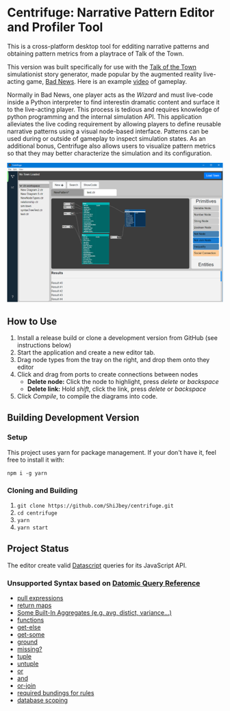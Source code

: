 # Centrifuge: Narrative Pattern Editor and Profiler Tool

This is a cross-platform desktop tool for edditing narrative patterns and obtaining pattern metrics from a playtrace of Talk of the Town.

This version was built specifically for use with the [Talk of the Town](https://github.com/ShiJbey/talktown) simulationist story generator, made popular by the augmented reality live-acting game, [Bad News](https://users.soe.ucsc.edu/~jor/publications/samuelBadNews.pdf). Here is an example [video](https://www.youtube.com/watch?v=NUnp44OkaQo) of gameplay.

Normally in Bad News, one player acts as the *Wizard* and must live-code inside a Python interpreter to find interestin dramatic content and surface it to the live-acting player. This process is tedious and requires knowledge of python programming and the internal simulation API. This application alleviates the live coding requirement by allowing players to define reusable narrative patterns using a visual node-based interface. Patterns can be used during or outside of gameplay to inspect simulation states. As an additional bonus, Centrifuge also allows users to visualize pattern metrics so that they may better characterize the simulation and its configuration.

![Centrifuge editor screenshot](./docs/resources/editor_screenshot.png "Centrifuge Editor Screenshot")

## How to Use

1. Install a release build or clone a development version from GitHub (see instructions below)
2. Start the application and create a new editor tab.
3. Drag node types from the tray on the right, and drop them onto they editor
4. Click and drag from ports to create connections between nodes
	* **Delete node:** Click the node to highlight, press *delete* or *backspace*
	* **Delete link:** Hold *shift*, click the link, press *delete* or *backspace*
5. Click *Compile*, to compile the diagrams into code.


## Building Development Version

### Setup

This project uses yarn for package management. If your don't have it, feel free to install it with:
```
npm i -g yarn
```

### Cloning and Building

1. `git clone https://github.com/ShiJbey/centrifuge.git`
2. `cd centrifuge`
3. `yarn`
4. `yarn start`

## Project Status

The editor create valid [Datascript](https://github.com/tonsky/datascript) queries for its JavaScript API.

### Unsupported Syntax based on [Datomic Query Reference](https://docs.datomic.com/cloud/query/query-data-reference.html)

* [pull expressions](https://docs.datomic.com/cloud/query/query-data-reference.html#pull-expressions)
* [return maps](https://docs.datomic.com/cloud/query/query-data-reference.html#return-maps)
* [Some Built-In Aggregates (e.g. avg, distict, variance...)](https://docs.datomic.com/cloud/query/query-data-reference.html#built-in-aggregates)
* [functions](https://docs.datomic.com/cloud/query/query-data-reference.html#functions)
* [get-else](https://docs.datomic.com/cloud/query/query-data-reference.html#get-else)
* [get-some](https://docs.datomic.com/cloud/query/query-data-reference.html#get-some)
* [ground](https://docs.datomic.com/cloud/query/query-data-reference.html#ground)
* [missing?](https://docs.datomic.com/cloud/query/query-data-reference.html#missing)
* [tuple](https://docs.datomic.com/cloud/query/query-data-reference.html#tuple)
* [untuple](https://docs.datomic.com/cloud/query/query-data-reference.html#untuple)
* [or](https://docs.datomic.com/cloud/query/query-data-reference.html#or-clauses)
* [and](https://docs.datomic.com/cloud/query/query-data-reference.html#and-clause)
* [or-join](https://docs.datomic.com/cloud/query/query-data-reference.html#or-join)
* [required bundings for rules](https://docs.datomic.com/cloud/query/query-data-reference.html#rule-required-bindings)
* [database scoping](https://docs.datomic.com/cloud/query/query-data-reference.html#rule-database-scoping)
